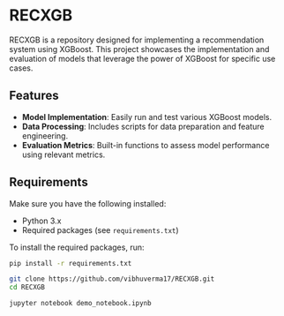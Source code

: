 # RECXGB

RECXGB is a repository designed for implementing a recommendation system using XGBoost. This project showcases the implementation and evaluation of models that leverage the power of XGBoost for specific use cases.

## Features

- **Model Implementation**: Easily run and test various XGBoost models.
- **Data Processing**: Includes scripts for data preparation and feature engineering.
- **Evaluation Metrics**: Built-in functions to assess model performance using relevant metrics.

## Requirements

Make sure you have the following installed:

- Python 3.x
- Required packages (see `requirements.txt`)

To install the required packages, run:

```bash
pip install -r requirements.txt
```

```bash
git clone https://github.com/vibhuverma17/RECXGB.git
cd RECXGB
```

```bash
jupyter notebook demo_notebook.ipynb
```
